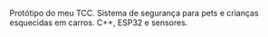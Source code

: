 Protótipo do meu TCC.
Sistema de segurança para pets e crianças esquecidas em carros. C++, ESP32 e sensores.
